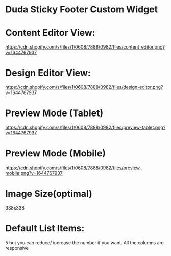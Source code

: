 # Duda Sticky Footer Custom Widget
# Content Editor View:
https://cdn.shopify.com/s/files/1/0608/7888/0982/files/content_editor.png?v=1644767937

# Design Editor View: 
https://cdn.shopify.com/s/files/1/0608/7888/0982/files/design-editor.png?v=1644767937

# Preview Mode (Tablet)
https://cdn.shopify.com/s/files/1/0608/7888/0982/files/preview-tablet.png?v=1644767937

# Preview Mode (Mobile)
https://cdn.shopify.com/s/files/1/0608/7888/0982/files/preview-mobile.png?v=1644767937


# Image Size(optimal)
338x338

# Default List Items:
5 but you can reduce/ increase the number if you want. All the columns are responsive
